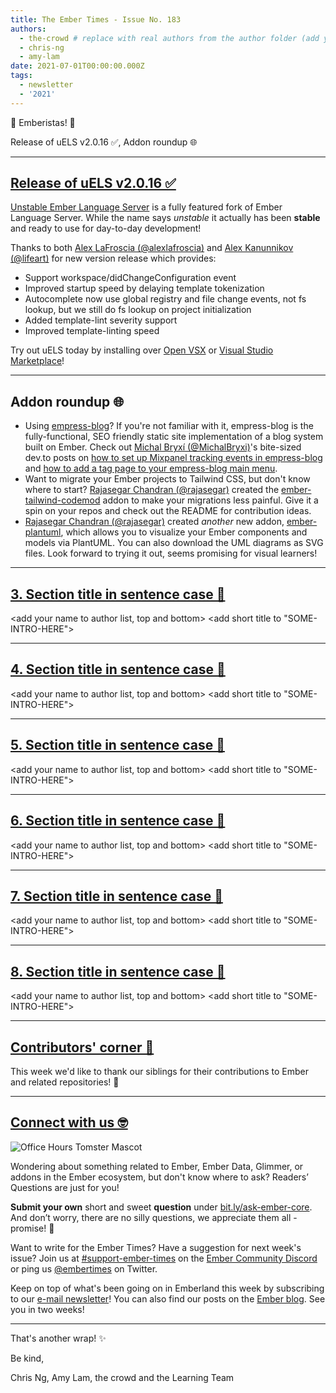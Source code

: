 ```yaml
---
title: The Ember Times - Issue No. 183
authors:
  - the-crowd # replace with real authors from the author folder (add yourself if you're not there)
  - chris-ng
  - amy-lam
date: 2021-07-01T00:00:00.000Z
tags:
  - newsletter
  - '2021'
---
```


👋 Emberistas! 🐹

<SOME-INTRO-HERE-TO-KEEP-THEM-SUBSCRIBERS-READING>
Release of uELS v2.0.16 ✅,
Addon roundup 🌐

---

## [Release of uELS v2.0.16 ✅](https://discord.com/channels/480462759797063690/480499624663056390/845766724040523786)

[Unstable Ember Language Server](https://marketplace.visualstudio.com/items?itemName=lifeart.vscode-ember-unstable) is a fully featured fork of Ember Language Server. While the name says _unstable_ it actually has been **stable** and ready to use for day-to-day development!

Thanks to both [Alex LaFroscia (@alexlafroscia)](https://github.com/alexlafroscia) and [Alex Kanunnikov (@lifeart)](https://github.com/lifeart) for new version release which provides:

* Support workspace/didChangeConfiguration event
* Improved startup speed by delaying template tokenization
* Autocomplete now use global registry and file change events, not fs lookup, but we still do fs lookup on project initialization
* Added template-lint severity support
* Improved template-linting speed

Try out uELS today by installing over [Open VSX](https://open-vsx.org/extension/lifeart/vscode-ember-unstable) or [Visual Studio Marketplace](https://marketplace.visualstudio.com/items?itemName=lifeart.vscode-ember-unstable)!

---

## Addon roundup 🌐

* Using [empress-blog](https://github.com/empress/empress-blog)? If you're not familiar with it, empress-blog is the fully-functional, SEO friendly static site implementation of a blog system built on Ember. Check out [Michal Bryxí (@MichalBryxi)](https://github.com/MichalBryxi)'s bite-sized dev.to posts on [how to set up Mixpanel tracking events in empress-blog](https://dev.to/michalbryxi/mixpanel-empress-blog-5fd2) and [how to add a tag page to your empress-blog main menu](https://dev.to/michalbryxi/tag-page-in-main-menu-for-empress-blog-31b9).
* Want to migrate your Ember projects to Tailwind CSS, but don't know where to start? [Rajasegar Chandran (@rajasegar)](https://github.com/rajasegar) created the [ember-tailwind-codemod](https://github.com/rajasegar/ember-tailwind-codemod) addon to make your migrations less painful. Give it a spin on your repos and check out the README for contribution ideas.
* [Rajasegar Chandran (@rajasegar)](https://github.com/rajasegar) created *another* new addon, [ember-plantuml](https://github.com/rajasegar/ember-plantuml), which allows you to visualize your Ember components and models via PlantUML. You can also download the UML diagrams as SVG files. Look forward to trying it out, seems promising for visual learners!

---

## [3. Section title in sentence case 🐹](section-url)

<change section title emoji>
<consider adding some bold to your paragraph>
<add the contributor in the post in format "FirstName LastName (@githubUserName)" linked to their GitHub account>
<please include link to external article/repo/etc in paragraph / body text, not just header title above>

<add your name to author list, top and bottom>
<add short title to "SOME-INTRO-HERE">

---

## [4. Section title in sentence case 🐹](section-url)

<change section title emoji>
<consider adding some bold to your paragraph>
<add the contributor in the post in format "FirstName LastName (@githubUserName)" linked to their GitHub account>
<please include link to external article/repo/etc in paragraph / body text, not just header title above>

<add your name to author list, top and bottom>
<add short title to "SOME-INTRO-HERE">

---

## [5. Section title in sentence case 🐹](section-url)

<change section title emoji>
<consider adding some bold to your paragraph>
<add the contributor in the post in format "FirstName LastName (@githubUserName)" linked to their GitHub account>
<please include link to external article/repo/etc in paragraph / body text, not just header title above>

<add your name to author list, top and bottom>
<add short title to "SOME-INTRO-HERE">

---

## [6. Section title in sentence case 🐹](section-url)

<change section title emoji>
<consider adding some bold to your paragraph>
<add the contributor in the post in format "FirstName LastName (@githubUserName)" linked to their GitHub account>
<please include link to external article/repo/etc in paragraph / body text, not just header title above>

<add your name to author list, top and bottom>
<add short title to "SOME-INTRO-HERE">

---

## [7. Section title in sentence case 🐹](section-url)

<change section title emoji>
<consider adding some bold to your paragraph>
<add the contributor in the post in format "FirstName LastName (@githubUserName)" linked to their GitHub account>
<please include link to external article/repo/etc in paragraph / body text, not just header title above>

<add your name to author list, top and bottom>
<add short title to "SOME-INTRO-HERE">

---

## [8. Section title in sentence case 🐹](section-url)

<change section title emoji>
<consider adding some bold to your paragraph>
<add the contributor in the post in format "FirstName LastName (@githubUserName)" linked to their GitHub account>
<please include link to external article/repo/etc in paragraph / body text, not just header title above>

<add your name to author list, top and bottom>
<add short title to "SOME-INTRO-HERE">

---

## [Contributors' corner 👏](https://guides.emberjs.com/release/contributing/repositories/)

<p>This week we'd like to thank our siblings for their contributions to Ember and related repositories! 💖</p>

---

## [Connect with us 🤓](https://docs.google.com/forms/d/e/1FAIpQLScqu7Lw_9cIkRtAiXKitgkAo4xX_pV1pdCfMJgIr6Py1V-9Og/viewform)

<div class="blog-row">
  <img class="float-right small transparent padded" alt="Office Hours Tomster Mascot" title="Readers' Questions" src="/images/tomsters/officehours.png" />

  <p>Wondering about something related to Ember, Ember Data, Glimmer, or addons in the Ember ecosystem, but don't know where to ask? Readers’ Questions are just for you!</p>

  <p><strong>Submit your own</strong> short and sweet <strong>question</strong> under <a href="https://bit.ly/ask-ember-core" target="rq">bit.ly/ask-ember-core</a>. And don’t worry, there are no silly questions, we appreciate them all - promise! 🤞</p>

  <p>Want to write for the Ember Times? Have a suggestion for next week's issue? Join us at <a href="https://discordapp.com/channels/480462759797063690/485450546887786506">#support-ember-times</a> on the <a href="https://discord.gg/emberjs">Ember Community Discord</a> or ping us <a href="https://twitter.com/embertimes">@embertimes</a> on Twitter.</p>

  <p>Keep on top of what's been going on in Emberland this week by subscribing to our <a href="https://embertimes.substack.com/">e-mail newsletter</a>! You can also find our posts on the <a href="https://blog.emberjs.com/tag/newsletter">Ember blog</a>. See you in two weeks!</p>
</div>

---

That's another wrap! ✨

Be kind,

Chris Ng, Amy Lam, the crowd and the Learning Team
